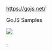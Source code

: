 https://gojs.net/

GoJS Samples


<img src="https://gojs.net/latest/assets/images/banner.png" >





.
